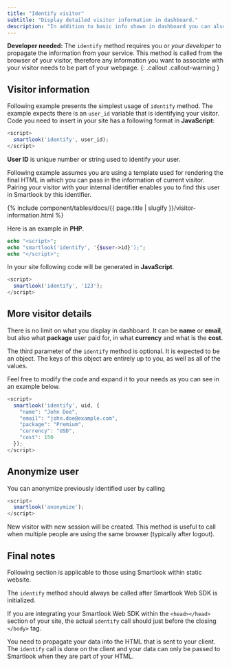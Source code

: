 ```yaml
---
title: "Identify visitor"
subtitle: "Display detailed visitor information in dashboard."
description: "In addition to basic info shown in dashboard you can also identify your users with their email, name or any other property."
---
```


**Developer needed:** The `identify` method requires you or *your developer* to propagate the information from your service. This method is called from the browser of your visitor, therefore any information you want to associate with your visitor needs to be part of your webpage.
{: .callout .callout-warning }

## Visitor information

Following example presents the simplest usage of `identify` method. The example expects there is an `user_id` variable that is identifying your visitor. Code you need to insert in your site has a following format in **JavaScript**:

```js
<script>
  smartlook('identify', user_id);
</script>
```

**User ID** is unique number or string used to identify your user.

Following example assumes you are using a template used for rendering the final HTML in which you can pass in the information of current visitor. Pairing your visitor with your internal identifier enables you to find this user in Smartlook by this identifier.

{% include component/tables/docs/{{ page.title | slugify }}/visitor-information.html %}

Here is an example in **PHP**.

```php
echo "<script>"; 
echo "smartlook('identify', '{$user->id}');";
echo "</script>";
```

In your site following code will be generated in **JavaScript**.

```js
<script> 
  smartlook('identify', '123');
</script>
```

## More visitor details

There is no limit on what you display in dashboard. It can be **name** or **email**, but also what **package** user paid for, in what **currency** and what is the **cost**.

The third parameter of the `identify` method is optional. It is expected to be an object. The keys of this object are entirely up to you, as well as all of the values.

Feel free to modify the code and expand it to your needs as you can see in an example below.

```js
<script>
  smartlook('identify', uid, {
    "name": "John Doe",
    "email": "john.doe@example.com",
    "package": "Premium",
    "currency": "USD",
    "cost": 150
  });
</script>
```

## Anonymize user

You can anonymize previously identified user by calling

```js
<script>
  smartlook('anonymize');
</script>
```

New visitor with new session will be created.
This method is useful to call when multiple people are using the same browser (typically after logout).

## Final notes

Following section is applicable to those using Smartlook within static website.

The `identify` method should always be called after Smartlook Web SDK is initialized.

If you are integrating your Smartlook Web SDK within the `<head></head>` section of your site, the actual `identify` call should just before the closing `</body>` tag.

You need to propagate your data into the HTML that is sent to your client. The `identify` call is done on the client and your data can only be passed to Smartlook when they are part of your HTML.
